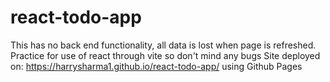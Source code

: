 # react-todo-app
This has no back end functionality, all data is lost when page is refreshed.
Practice for use of react through vite so don't mind any bugs
Site deployed on: https://harrysharma1.github.io/react-todo-app/ using Github Pages
